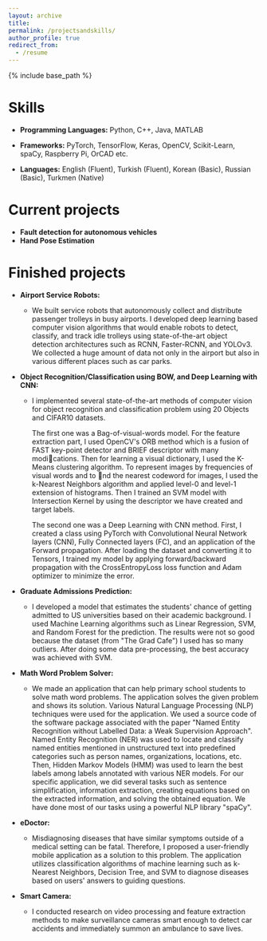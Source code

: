 ```yaml
---
layout: archive
title:
permalink: /projectsandskills/
author_profile: true
redirect_from:
  - /resume
---
```


{% include base_path %}

Skills
======
* **Programming Languages:**
   Python, C++, Java, MATLAB
  
* **Frameworks:**
  PyTorch, TensorFlow, Keras, OpenCV, Scikit-Learn, spaCy, Raspberry Pi, OrCAD etc.
  
* **Languages:**
   English (Fluent), Turkish (Fluent), Korean (Basic), Russian (Basic), Turkmen (Native)
  
  
Current projects
======
* **Fault detection for autonomous vehicles**
* **Hand Pose Estimation**

Finished projects
======

* **Airport Service Robots:**
  * We built service robots that autonomously collect and distribute passenger trolleys in busy airports. I developed deep learning based computer vision algorithms that would enable robots to detect, classify, and track idle trolleys using state-of-the-art object detection architectures such as RCNN, Faster-RCNN, and YOLOv3. We collected a huge amount of data not only in the airport but also in various different places such as car parks.
* **Object Recognition/Classification using BOW, and Deep Learning with CNN:** 
  * I implemented several state-of-the-art methods of computer vision for object recognition and classification problem using 20 Objects and CIFAR10 datasets.
  
    The first one was a Bag-of-visual-words model. For the feature extraction part, I used OpenCV's ORB method which is a fusion of FAST key-point detector and BRIEF descriptor with many modications. Then for learning a visual dictionary, I used the K-Means clustering algorithm. To represent images by frequencies of visual words and to nd the nearest
codeword for images, I used the k-Nearest Neighbors algorithm and applied level-0 and level-1 extension of histograms. Then I trained an SVM model with Intersection Kernel by using the descriptor we have created and target labels.

    The second one was a Deep Learning with CNN method. First, I created a class using PyTorch with Convolutional Neural Network layers (CNN), Fully Connected layers (FC), and an application of the Forward propagation. After loading the dataset and converting it to Tensors, I trained my model by applying forward/backward propagation with the CrossEntropyLoss loss function and Adam optimizer to minimize the error.

* **Graduate Admissions Prediction:** 
  * I developed a model that estimates the students' chance of getting admitted to US universities based on their academic background. I used Machine Learning algorithms such as Linear Regression, SVM, and Random Forest for the prediction. The results were not so good because the dataset (from "The Grad Cafe") I used has so many outliers. After doing some data pre-processing, the best accuracy was achieved with SVM.
* **Math Word Problem Solver:**
  * We made an application that can help primary school students to solve math word problems. The application solves the given problem and shows its solution. Various Natural Language Processing (NLP) techniques were used for the application. We used a source code of the software package associated with the paper "Named Entity Recognition without Labelled Data: a Weak Supervision Approach". Named Entity Recognition (NER) was used to locate and classify named entities mentioned in unstructured text into predefined categories such as person names, organizations, locations, etc. Then, Hidden Markov Models (HMM) was used to learn the best labels among labels annotated with various NER models. For our specific application, we did several tasks such as sentence simplification, information extraction, creating equations based on the extracted information, and solving the obtained equation. We have done most of our tasks using a powerful NLP library "spaCy".
* **eDoctor:** 
  * Misdiagnosing diseases that have similar symptoms outside of a medical setting can be fatal. Therefore, I proposed a user-friendly mobile application as a solution to this problem. The application utilizes classification algorithms of machine learning such as k-Nearest Neighbors, Decision Tree, and SVM to diagnose diseases based on users' answers to guiding questions.
* **Smart Camera:**
  * I conducted research on video processing and feature extraction methods to make surveillance cameras smart enough to detect car accidents and immediately summon an ambulance to save lives.
  
  

  
